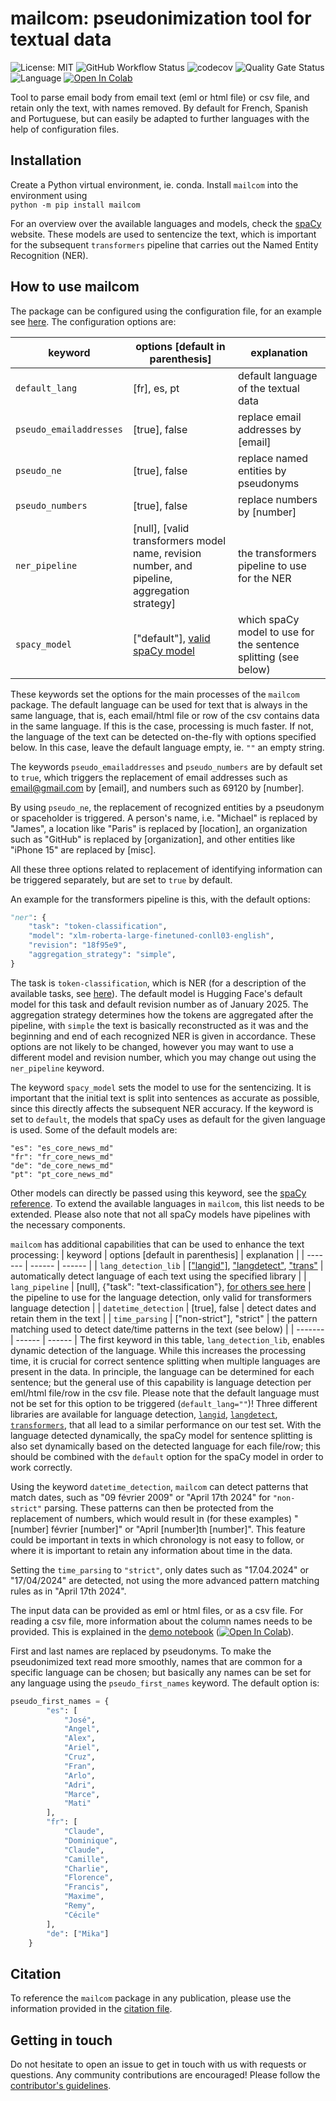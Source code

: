 # mailcom: pseudonimization tool for textual data
![License: MIT](https://img.shields.io/github/license/ssciwr/mailcom)
![GitHub Workflow Status](https://img.shields.io/github/actions/workflow/status/ssciwr/mailcom/ci.yml?branch=main)
![codecov](https://img.shields.io/codecov/c/github/ssciwr/mailcom)
![Quality Gate Status](https://sonarcloud.io/api/project_badges/measure?project=ssciwr_mailcom&metric=alert_status)
![Language](https://img.shields.io/github/languages/top/ssciwr/mailcom)
[![Open In Colab](https://colab.research.google.com/assets/colab-badge.svg)](https://colab.research.google.com/github/ssciwr/mailcom/blob/main/docs/source/notebooks/demo.ipynb)

Tool to parse email body from email text (eml or html file) or csv file, and retain only the text, with names removed. By default for French, Spanish and Portuguese, but can easily be adapted to further languages with the help of configuration files.

## Installation
Create a Python virtual environment, ie. conda. Install `mailcom` into the environment using  
`python -m pip install mailcom`

For an overview over the available languages and models, check the [spaCy](https://spacy.io/usage/models) website. These models are used to sentencize the text, which is important for the subsequent `transformers` pipeline that carries out the Named Entity Recognition (NER).

## How to use mailcom

The package can be configured using the configuration file, for an example see [here](mailcom/default_settings.json). The configuration options are:

| keyword | options [default in parenthesis] | explanation |
| ------- | ------ | ------ |
| `default_lang` | [fr], es, pt | default language of the textual data |
| `pseudo_emailaddresses` | [true], false | replace email addresses by [email] |
| `pseudo_ne` | [true], false | replace named entities by pseudonyms |
| `pseudo_numbers` | [true], false | replace numbers by [number] |
| `ner_pipeline` | [null], [valid transformers model name, revision number, and pipeline, aggregation strategy] | the transformers pipeline to use for the NER | 
| `spacy_model` | ["default"], [valid spaCy model](https://spacy.io/models) | which spaCy model to use for the sentence splitting (see below) |

These keywords set the options for the main processes of the `mailcom` package. The default language can be used for text that is always in the same language, that is, each email/html file or row of the csv contains data in the same language. If this is the case, processing is much faster. If not, the language of the text can be detected on-the-fly with options specified below. In this case, leave the default language empty, ie. `""` an empty string.

The keywords `pseudo_emailaddresses` and `pseudo_numbers` are by default set to `true`, which triggers the replacement of email addresses such as email@gmail.com by [email], and numbers such as 69120 by [number].

By using `pseudo_ne`, the replacement of recognized entities by a pseudonym or spaceholder is triggered. A person's name, i.e. "Michael" is replaced by "James", a location like "Paris" is replaced by [location], an organization such as "GitHub" is replaced by [organization], and other entities like "iPhone 15" are replaced by [misc].

All these three options related to replacement of identifying information can be triggered separately, but are set to `true` by default.

An example for the transformers pipeline is this, with the default options:
```python
"ner": {
    "task": "token-classification",
    "model": "xlm-roberta-large-finetuned-conll03-english",
    "revision": "18f95e9",
    "aggregation_strategy": "simple",
}
```
The task is `token-classification`, which is NER (for a description of the available tasks, see [here]((https://huggingface.co/docs/transformers/en/main_classes/pipelines))). The default model is Hugging Face's default model for this task and default revision number as of January 2025. The aggregation strategy determines how the tokens are aggregated after the pipeline, with `simple` the text is basically reconstructed as it was and the beginning and end of each recognized NER is given in accordance. These options are not likely to be changed, however you may want to use a different model and revision number, which you may change out using the `ner_pipeline` keyword.

The keyword `spacy_model` sets the model to use for the sentencizing. It is important that the initial text is split into sentences as accurate as possible, since this directly affects the subsequent NER accuracy. If the keyword is set to `default`, the models that spaCy uses as default for the given language is used. Some of the default models are:
```
"es": "es_core_news_md"
"fr": "fr_core_news_md"
"de": "de_core_news_md"
"pt": "pt_core_news_md"
```
Other models can directly be passed using this keyword, see the [spaCy reference](https://spacy.io/models). To extend the available languages in `mailcom`, this list needs to be extended. Please also note that not all spaCy models have pipelines with the necessary components.

`mailcom` has additional capabilities that can be used to enhance the text processing:
| keyword | options [default in parenthesis] | explanation |
| ------- | ------ | ------ |
| `lang_detection_lib` | [["langid"]](https://github.com/saffsd/langid.py), ["langdetect"](https://github.com/Mimino666/langdetect), ["trans"](https://huggingface.co/papluca/xlm-roberta-base-language-detection) | automatically detect language of each text using the specified library |
| `lang_pipeline` | [null], {"task": "text-classification"}, [for others see here](https://huggingface.co/docs/transformers/en/main_classes/pipelines) | the pipeline to use for the language detection, only valid for transformers language detection |
| `datetime_detection` | [true], false | detect dates and retain them in the text |
| `time_parsing` | ["non-strict"], "strict" | the pattern matching used to detect date/time patterns in the text (see below) |
| ------- | ------ | ------ |
The first keyword in this table, `lang_detection_lib`, enables dynamic detection of the language. While this increases the processing time, it is crucial for correct sentence splitting when multiple languages are present in the data. In principle, the language can be determined for each sentence; but the general use of this capability is language detection per eml/html file/row in the csv file. Please note that the default language must not be set for this option to be triggered (`default_lang=""`)! Three different libraries are available for language detection, [`langid`](https://github.com/saffsd/langid.py), [`langdetect`](https://github.com/Mimino666/langdetect), [`transformers`](https://huggingface.co/papluca/xlm-roberta-base-language-detection), that all lead to a similar performance on our test set. With the language detected dynamically, the spaCy model for sentence splitting is also set dynamically based on the detected language for each file/row; this should be combined with the `default` option for the spaCy model in order to work correctly.

Using the keyword `datetime_detection`, `mailcom` can detect patterns that match dates, such as "09 février 2009" or "April 17th 2024" for `"non-strict"` parsing. These patterns can then be protected from the replacement of numbers, which would result in (for these examples) "[number] février [number]" or "April [number]th [number]". This feature could be important in texts in which chronology is not easy to follow, or where it is important to retain any information about time in the data.

Setting the `time_parsing` to `"strict"`, only dates such as "17.04.2024" or "17/04/2024" are detected, not using the more advanced pattern matching rules as in "April 17th 2024".

The input data can be provided as eml or html files, or as a csv file. For reading a csv file, more information about the column names needs to be provided. This is explained in the [demo notebook](docs/source/notebooks/demo.ipynb) ([![Open In Colab](https://colab.research.google.com/assets/colab-badge.svg)](https://colab.research.google.com/github/ssciwr/mailcom/blob/main/docs/source/notebooks/demo.ipynb)).

First and last names are replaced by pseudonyms. To make the pseudonimized text read more smoothly, names that are common for a specific language can be chosen; but basically any names can be set for any language using the `pseudo_first_names` keyword. The default option is:
```python
pseudo_first_names = {
        "es": [
            "José",
            "Angel",
            "Alex",
            "Ariel",
            "Cruz",
            "Fran",
            "Arlo",
            "Adri",
            "Marce",
            "Mati"
        ],
        "fr": [
            "Claude",
            "Dominique",
            "Claude",
            "Camille",
            "Charlie",
            "Florence",
            "Francis",
            "Maxime",
            "Remy",
            "Cécile"
        ],
        "de": ["Mika"]
    }
```

## Citation
To reference the `mailcom` package in any publication, please use the information provided in the [citation file]().

## Getting in touch
Do not hesitate to open an issue to get in touch with us with requests or questions. Any community contributions are encouraged! Please follow the [contributor's guidelines]().
